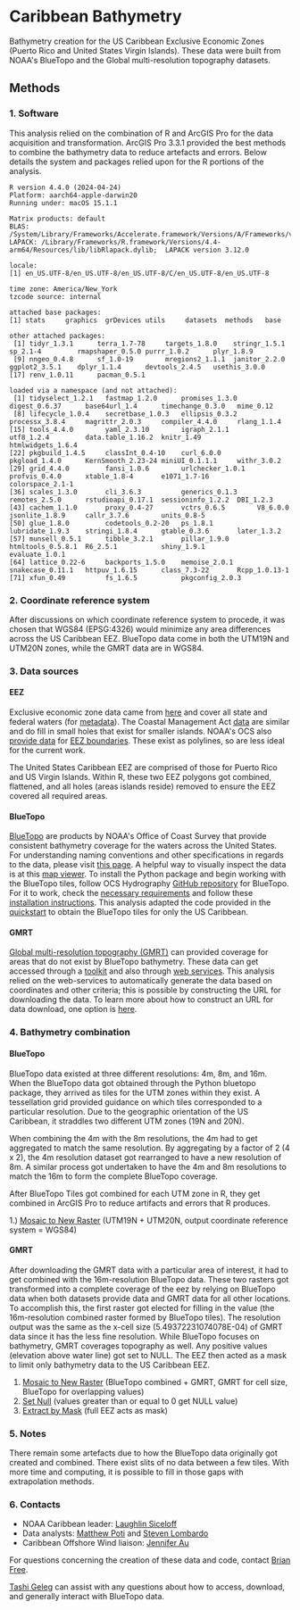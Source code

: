 # Caribbean Bathymetry
Bathymetry creation for the US Caribbean Exclusive Economic Zones (Puerto Rico and United States Virgin Islands). These data were built from 
NOAA's BlueTopo and the Global multi-resolution topography datasets.

## Methods
### 1. Software
This analysis relied on the combination of R and ArcGIS Pro for the data acquisition and transformation. ArcGIS Pro 3.3.1 provided the best methods to combine the bathymetry data to reduce artefacts and errors.
Below details the system and packages relied upon for the R portions of the analysis.

```
R version 4.4.0 (2024-04-24)
Platform: aarch64-apple-darwin20
Running under: macOS 15.1.1

Matrix products: default
BLAS:   /System/Library/Frameworks/Accelerate.framework/Versions/A/Frameworks/vecLib.framework/Versions/A/libBLAS.dylib 
LAPACK: /Library/Frameworks/R.framework/Versions/4.4-arm64/Resources/lib/libRlapack.dylib;  LAPACK version 3.12.0

locale:
[1] en_US.UTF-8/en_US.UTF-8/en_US.UTF-8/C/en_US.UTF-8/en_US.UTF-8

time zone: America/New_York
tzcode source: internal

attached base packages:
[1] stats     graphics  grDevices utils     datasets  methods   base     

other attached packages:
 [1] tidyr_1.3.1      terra_1.7-78     targets_1.8.0    stringr_1.5.1    sp_2.1-4         rmapshaper_0.5.0 purrr_1.0.2      plyr_1.8.9      
 [9] nngeo_0.4.8      sf_1.0-19        mregions2_1.1.1  janitor_2.2.0    ggplot2_3.5.1    dplyr_1.1.4      devtools_2.4.5   usethis_3.0.0   
[17] renv_1.0.11      pacman_0.5.1    

loaded via a namespace (and not attached):
 [1] tidyselect_1.2.1   fastmap_1.2.0      promises_1.3.0     digest_0.6.37      base64url_1.4      timechange_0.3.0   mime_0.12         
 [8] lifecycle_1.0.4    secretbase_1.0.3   ellipsis_0.3.2     processx_3.8.4     magrittr_2.0.3     compiler_4.4.0     rlang_1.1.4       
[15] tools_4.4.0        yaml_2.3.10        igraph_2.1.1       utf8_1.2.4         data.table_1.16.2  knitr_1.49         htmlwidgets_1.6.4 
[22] pkgbuild_1.4.5     classInt_0.4-10    curl_6.0.0         pkgload_1.4.0      KernSmooth_2.23-24 miniUI_0.1.1.1     withr_3.0.2       
[29] grid_4.4.0         fansi_1.0.6        urlchecker_1.0.1   profvis_0.4.0      xtable_1.8-4       e1071_1.7-16       colorspace_2.1-1  
[36] scales_1.3.0       cli_3.6.3          generics_0.1.3     remotes_2.5.0      rstudioapi_0.17.1  sessioninfo_1.2.2  DBI_1.2.3         
[43] cachem_1.1.0       proxy_0.4-27       vctrs_0.6.5        V8_6.0.0           jsonlite_1.8.9     callr_3.7.6        units_0.8-5       
[50] glue_1.8.0         codetools_0.2-20   ps_1.8.1           lubridate_1.9.3    stringi_1.8.4      gtable_0.3.6       later_1.3.2       
[57] munsell_0.5.1      tibble_3.2.1       pillar_1.9.0       htmltools_0.5.8.1  R6_2.5.1           shiny_1.9.1        evaluate_1.0.1    
[64] lattice_0.22-6     backports_1.5.0    memoise_2.0.1      snakecase_0.11.1   httpuv_1.6.15      class_7.3-22       Rcpp_1.0.13-1     
[71] xfun_0.49          fs_1.6.5           pkgconfig_2.0.3   
```

### 2. Coordinate reference system
After discussions on which coordinate reference system to procede, it was chosen that WGS84 (EPSG:4326) would minimize any area differences across the US Caribbean EEZ. BlueTopo data come in both the UTM19N and UTM20N zones, while the GMRT data are in WGS84.

### 3. Data sources
#### EEZ
Exclusive economic zone data came from [here](https://marinecadastre.gov/downloads/data/mc/FederalStateWaters.zip) and cover all state and federal waters (for [metadata](https://www.fisheries.noaa.gov/inport/item/54383)). The Coastal Management Act [data](https://hub.marinecadastre.gov/datasets/noaa::coastal-zone-management-act/about) are similar and do fill in small holes that exist for smaller islands.
NOAA's OCS also [provide data](https://nauticalcharts.noaa.gov/data/us-maritime-limits-and-boundaries.html) for [EEZ boundaries](https://maritimeboundaries.noaa.gov/downloads/USMaritimeLimitsAndBoundariesSHP.zip). These exist as polylines, so are less ideal for the current work.

The United States Caribbean EEZ are comprised of those for Puerto Rico and US Virgin Islands. Within R, these two EEZ polygons got combined, flattened, and all holes (areas islands reside) removed to ensure the EEZ covered all required areas.

#### BlueTopo
[BlueTopo](https://nauticalcharts.noaa.gov/data/bluetopo.html) are products by NOAA's Office of Coast Survey that provide consistent bathymetry coverage for the waters across the United States. For understanding naming conventions and other specifications in regards to the data, please visit [this page](https://nauticalcharts.noaa.gov/data/bluetopo_specs.html).
A helpful way to visually inspect the data is at this [map viewer](https://nowcoast.noaa.gov/). To install the Python package and begin working with the BlueTopo tiles, follow OCS Hydrography [GitHub repository](https://github.com/noaa-ocs-hydrography/BlueTopo) for BlueTopo. For it to work, check the [necessary requirements](https://github.com/noaa-ocs-hydrography/BlueTopo#requirements) and follow these [installation instructions](https://github.com/noaa-ocs-hydrography/BlueTopo#installation).
This analysis adapted the code provided in the [quickstart](https://github.com/noaa-ocs-hydrography/BlueTopo?tab=readme-ov-file#quickstart) to obtain the BlueTopo tiles for only the US Caribbean.

#### GMRT
[Global multi-resolution topography (GMRT)](https://www.gmrt.org/) can provided coverage for areas that do not exist by BlueTopo bathymetry. These data can get accessed through a [toolkit](https://www.gmrt.org/GMRTMapTool/) and also through [web services](https://www.gmrt.org/services/index.php). This analysis relied on the web-services to automatically generate the data based on coordinates and other criteria; this is possible by constructing the URL for downloading the data. To learn more about how to construct an URL for data download, one option is [here](https://www.gmrt.org/services/gridserverinfo.php#!/services/getGMRTGrid).

### 4. Bathymetry combination
#### BlueTopo
BlueTopo data existed at three different resolutions: 4m, 8m, and 16m. When the BlueTopo data got obtained through the Python bluetopo 
package, they arrived as tiles for the UTM zones within they exist. A tessellation grid provided guidance on which tiles corresponded 
to a particular resolution. Due to the geographic orientation of the US Caribbean, it straddles two different UTM zones (19N and 20N).

When combining the 4m with the 8m resolutions, the 4m had to get aggregated to match the same resolution. By aggregating by a factor of 2
(4 x 2), the 4m resolution dataset got rearranged to have a new resolution of 8m. A similar process got undertaken to have the 4m and 8m 
resolutions to match the 16m to form the complete BlueTopo coverage.

After BlueTopo Tiles got combined for each UTM zone in R, they get combined in ArcGIS Pro to reduce artifacts and errors that R produces.

1.) [Mosaic to New Raster](https://pro.arcgis.com/en/pro-app/latest/tool-reference/data-management/mosaic-to-new-raster.htm) (UTM19N + UTM20N, output coordinate reference system = WGS84)

#### GMRT
After downloading the GMRT data with a particular area of interest, it had to get combined with the 16m-resolution BlueTopo data. These two rasters got 
transformed into a complete coverage of the eez by relying on BlueTopo data when both datasets provide data and GMRT data for all other locations. To 
accomplish this, the first raster got elected for filling in the value (the 16m-resolution combined raster formed by BlueTopo tiles). The resolution 
output was the same as the x-cell size (5.49372231074078E-04) of GMRT data since it has the less fine resolution. While BlueTopo focuses on bathymetry,
GMRT coverages topography as well. Any positive values (elevation above water line) got set to NULL. The EEZ then acted as a mask to limit only bathymetry
data to the US Caribbean EEZ.

1. [Mosaic to New Raster](https://pro.arcgis.com/en/pro-app/latest/tool-reference/data-management/mosaic-to-new-raster.htm) (BlueTopo combined + GMRT, GMRT for cell size, BlueTopo for overlapping values)
2. [Set Null](https://pro.arcgis.com/en/pro-app/latest/tool-reference/spatial-analyst/set-null.htm) (values greater than or equal to 0 get NULL value)
3. [Extract by Mask](https://pro.arcgis.com/en/pro-app/latest/tool-reference/spatial-analyst/extract-by-mask.htm) (full EEZ acts as mask)

### 5. Notes
There remain some artefacts due to how the BlueTopo data originally got created and combined. There exist slits of no data between a few tiles. With more time and computing, it is possible to fill in those gaps with extrapolation methods.

### 6. Contacts
- NOAA Caribbean leader: [Laughlin Siceloff](mailto:laughlin.siceloff@noaa.gov)
- Data analysts: [Matthew Poti](mailto:matthew.poti@noaa.gov) and [Steven Lombardo](mailto:steven.lombardo@noaa.gov)
- Caribbean Offshore Wind liaison: [Jennifer Au](mailto:jennifer.au@noaa.gov)

For questions concerning the creation of these data and code, contact [Brian Free](mailto:brian.free@gmail.com).

[Tashi Geleg](mailto:phuntsok.geleg@noaa.gov) can assist with any questions about how to access, download, and generally interact with BlueTopo data.
